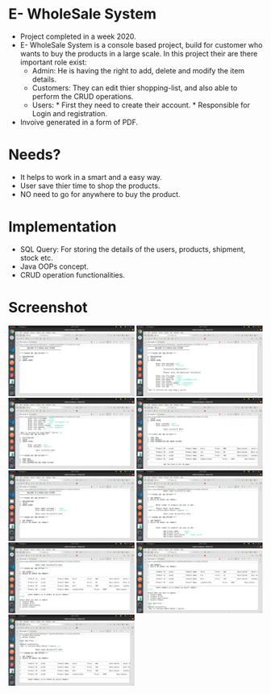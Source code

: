 # E- WholeSale System 

* Project completed in a week 2020.
* E- WholeSale System is a console based project, build for customer who wants to buy the products in a large scale. In this project their are there important role exist:
  * Admin: He is having the right to add, delete and modify the item details.
  * Customers: They can edit thier shopping-list, and also able to perform the CRUD operations.
  * Users: * First they need to create their account.
           * Responsible for Login and registration.
* Invoive generated in a form of PDF.
           
# Needs? 

* It helps to work in a smart and a easy way.
* User save thier time to shop the products.
* NO need to go for anywhere to buy the product.

# Implementation 

* SQL Query: For storing the details of the users, products, shipment, stock etc.
* Java OOPs concept.
* CRUD operation functionalities.

# Screenshot

<img src="images/image1.png" width="250" style="max-width:100%;"> <img src="images/image2.png" width="250px" style="max-width:100%;"> 
<img src="images/image3.png" width="250px" style="max-width:100%;"> <img src="images/image4.png" width="250px" style="max-width:100%;"> 
<img src="images/image5.png" width="250px" style="max-width:100%;"> <img src="images/image6.png" width="250" style="max-width:100%;"> 
<img src="images/image7.png" width="250px" style="max-width:100%;"> <img src="images/image8.png" width="250px" style="max-width:100%;"> 
<img src="images/image9.png" width="250px" style="max-width:100%;"> 




